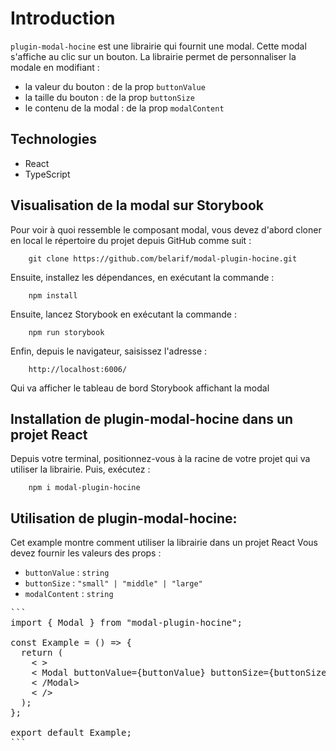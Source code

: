 # Introduction

`plugin-modal-hocine` est une librairie qui fournit une modal. Cette modal s'affiche au clic sur un bouton.
La librairie permet de personnaliser la modale en modifiant :

- la valeur du bouton : de la prop `buttonValue`
- la taille du bouton : de la prop `buttonSize`
- le contenu de la modal : de la prop `modalContent`

## Technologies

- React
- TypeScript

## Visualisation de la modal sur Storybook

Pour voir à quoi ressemble le composant modal, vous devez d'abord cloner en local le répertoire du projet depuis GitHub comme suit :

        git clone https://github.com/belarif/modal-plugin-hocine.git

Ensuite, installez les dépendances, en exécutant la commande :

        npm install

Ensuite, lancez Storybook en exécutant la commande :

        npm run storybook

Enfin, depuis le navigateur, saisissez l'adresse :

        http://localhost:6006/

Qui va afficher le tableau de bord Storybook affichant la modal

## Installation de plugin-modal-hocine dans un projet React

Depuis votre terminal, positionnez-vous à la racine de votre projet qui va utiliser la librairie. Puis, exécutez :

        npm i modal-plugin-hocine

## Utilisation de plugin-modal-hocine:

Cet example montre comment utiliser la librairie dans un projet React
Vous devez fournir les valeurs des props :

- `buttonValue` : `string`
- `buttonSize` : `"small" | "middle" | "large"`
- `modalContent` : `string`

<pre>
```
import { Modal } from "modal-plugin-hocine";

const Example = () => {
  return (
    < >
    < Modal buttonValue={buttonValue} buttonSize={buttonSize} modalContent={modalContent}>
    < /Modal>     
    < />
  );
};

export default Example;
```
</pre>

